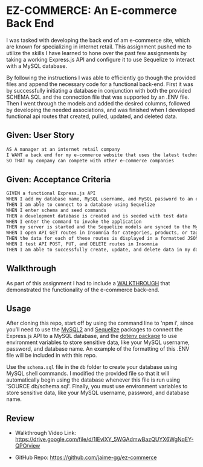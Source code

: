 # EZ-COMMERCE: An E-commerce Back End
I was tasked with developing the back end of am e-commerce site, which are known for specializing in internet retail. This assignment pushed me to utilize the skills I have learned to hone over the past few assignments by taking a working Express.js API and configure it to use Sequelize to interact with a MySQL database.

By following the instructions I was able to efficiently go though the provided files and append the necessary code for a functional back-end. First it was by successfully initiating a database in conjunction with both the provided SCHEMA.SQL and the connection file that was supported by an .ENV file. Then I went through the models and added the desired columns, followed by developing the needed associations, and was finished when I developed functional api routes that created, pulled, updated, and deleted data.  

## Given: User Story

```md
AS A manager at an internet retail company
I WANT a back end for my e-commerce website that uses the latest technologies
SO THAT my company can compete with other e-commerce companies
```

## Given: Acceptance Criteria

```md
GIVEN a functional Express.js API
WHEN I add my database name, MySQL username, and MySQL password to an environment variable file
THEN I am able to connect to a database using Sequelize
WHEN I enter schema and seed commands
THEN a development database is created and is seeded with test data
WHEN I enter the command to invoke the application
THEN my server is started and the Sequelize models are synced to the MySQL database
WHEN I open API GET routes in Insomnia for categories, products, or tags
THEN the data for each of these routes is displayed in a formatted JSON
WHEN I test API POST, PUT, and DELETE routes in Insomnia
THEN I am able to successfully create, update, and delete data in my database
```

## Walkthrough
As part of this assignment I had to include a [WALKTHROUGH](https://drive.google.com/file/d/1IEvlXY_5WGAdmwBazQUYX6WgNqEY-QPO/view) that demonstrated the functionality of the e-commerce back-end.

## Usage

After cloning this repo, start off by using the command line to 'npm i', since you’ll need to use the [MySQL2](https://www.npmjs.com/package/mysql2) and [Sequelize](https://www.npmjs.com/package/sequelize) packages to connect the Express.js API to a MySQL database, and the [dotenv package](https://www.npmjs.com/package/dotenv) to use environment variables to store sensitive data, like your MySQL username, password, and database name. An example of the formatting of this .ENV file will be included in with this repo. 

Use the `schema.sql` file in the `db` folder to create your database using MySQL shell commands. I modified the provided file so that it will automatically begin using the database whenever this file is run using 'SOURCE db/schema.sql'. Finally, you must use environment variables to store sensitive data, like your MySQL username, password, and database name.

## Review

* Walkthrough Video Link: https://drive.google.com/file/d/1IEvlXY_5WGAdmwBazQUYX6WgNqEY-QPO/view 

* GitHub Repo: https://github.com/jaime-gg/ez-commerce 
